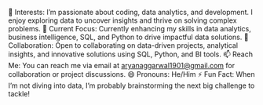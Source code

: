 👀 Interests: I’m passionate about coding, data analytics, and development. I enjoy exploring data to uncover insights and thrive on solving complex problems.
🌱 Current Focus: Currently enhancing my skills in data analytics, business intelligence, SQL, and Python to drive impactful data solutions.
💼 Collaboration: Open to collaborating on data-driven projects, analytical insights, and innovative solutions using SQL, Python, and BI tools.
📫 Reach Me: You can reach me via email at aryanaggarwal1901@gmail.com for collaboration or project discussions.
😄 Pronouns: He/Him
⚡ Fun Fact: When I’m not diving into data, I’m probably brainstorming the next big challenge to tackle!

<!---
AryanAggarwal19/AryanAggarwal19 is a ✨ special ✨ repository because its `README.md` (this file) appears on your GitHub profile.
You can click the Preview link to take a look at your changes.
--->

